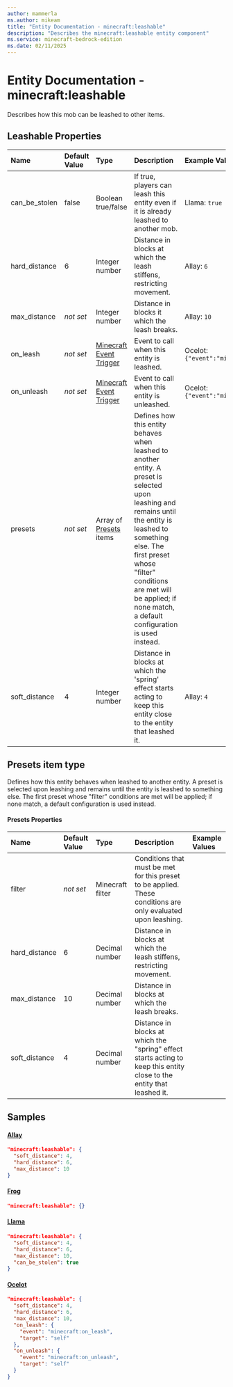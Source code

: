 ```yaml
---
author: mammerla
ms.author: mikeam
title: "Entity Documentation - minecraft:leashable"
description: "Describes the minecraft:leashable entity component"
ms.service: minecraft-bedrock-edition
ms.date: 02/11/2025 
---
```


# Entity Documentation - minecraft:leashable

Describes how this mob can be leashed to other items.


## Leashable Properties

|Name       |Default Value |Type |Description |Example Values |
|:----------|:-------------|:----|:-----------|:------------- |
| can_be_stolen | false | Boolean true/false | If true, players can leash this entity even if it is already leashed to another mob. | Llama: `true` | 
| hard_distance | 6 | Integer number | Distance in blocks at which the leash stiffens, restricting movement. | Allay: `6` | 
| max_distance | *not set* | Integer number | Distance in blocks it which the leash breaks. | Allay: `10` | 
| on_leash | *not set* | [Minecraft Event Trigger](../Definitions/NestedTables/triggers.md) | Event to call when this entity is leashed. | Ocelot: `{"event":"minecraft:on_leash","target":"self"}` | 
| on_unleash | *not set* | [Minecraft Event Trigger](../Definitions/NestedTables/triggers.md) | Event to call when this entity is unleashed. | Ocelot: `{"event":"minecraft:on_unleash","target":"self"}` | 
| presets | *not set* | Array of [Presets](#presets-item-type) items | Defines how this entity behaves when leashed to another entity. A preset is selected upon leashing and remains until the entity is leashed to something else. The first preset whose "filter" conditions are met will be applied; if none match, a default configuration is used instead. |  | 
| soft_distance | 4 | Integer number | Distance in blocks at which the 'spring' effect starts acting to keep this entity close to the entity that leashed it. | Allay: `4` | 

## Presets item type
Defines how this entity behaves when leashed to another entity. A preset is selected upon leashing and remains until the entity is leashed to something else. The first preset whose "filter" conditions are met will be applied; if none match, a default configuration is used instead.


#### Presets Properties

|Name       |Default Value |Type |Description |Example Values |
|:----------|:-------------|:----|:-----------|:------------- |
| filter | *not set* | Minecraft filter | Conditions that must be met for this preset to be applied. These conditions are only evaluated upon leashing. |  | 
| hard_distance | 6 | Decimal number | Distance in blocks at which the leash stiffens, restricting movement. |  | 
| max_distance | 10 | Decimal number | Distance in blocks at which the leash breaks. |  | 
| soft_distance | 4 | Decimal number | Distance in blocks at which the "spring" effect starts acting to keep this entity close to the entity that leashed it. |  | 

## Samples

#### [Allay](https://github.com/Mojang/bedrock-samples/tree/preview/behavior_pack/entities/allay.json)


```json
"minecraft:leashable": {
  "soft_distance": 4,
  "hard_distance": 6,
  "max_distance": 10
}
```

#### [Frog](https://github.com/Mojang/bedrock-samples/tree/preview/behavior_pack/entities/frog.json)


```json
"minecraft:leashable": {}
```

#### [Llama](https://github.com/Mojang/bedrock-samples/tree/preview/behavior_pack/entities/llama.json)


```json
"minecraft:leashable": {
  "soft_distance": 4,
  "hard_distance": 6,
  "max_distance": 10,
  "can_be_stolen": true
}
```

#### [Ocelot](https://github.com/Mojang/bedrock-samples/tree/preview/behavior_pack/entities/ocelot.json)


```json
"minecraft:leashable": {
  "soft_distance": 4,
  "hard_distance": 6,
  "max_distance": 10,
  "on_leash": {
    "event": "minecraft:on_leash",
    "target": "self"
  },
  "on_unleash": {
    "event": "minecraft:on_unleash",
    "target": "self"
  }
}
```
